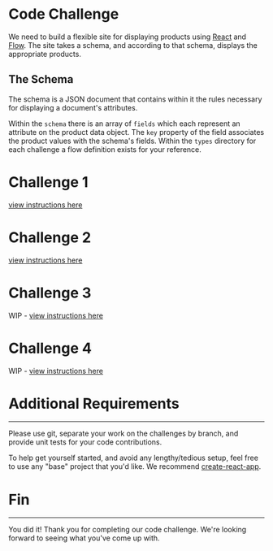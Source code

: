 # Code Challenge

We need to build a flexible site for displaying products using [React](https://reactjs.org/) and [Flow](https://flow.org/). The site takes a schema, and according to that schema, displays the appropriate products. 

## The Schema

The schema is a JSON document that contains within it the rules necessary for displaying a document's attributes.

Within the `schema` there is an array of `fields` which each represent an attribute on the product data object. The `key` property of the field associates the product values with the schema's fields. Within the `types` directory for each challenge a flow definition exists for your reference.

# Challenge 1

[view instructions here](https://github.com/powerchordinc/code-challenge/tree/master/front-end/challenge_1)

# Challenge 2

[view instructions here](https://github.com/powerchordinc/code-challenge/tree/master/front-end/challenge_2)

# Challenge 3

WIP - [view instructions here](https://github.com/powerchordinc/code-challenge/tree/master/front-end/challenge_3)

# Challenge 4

WIP - [view instructions here](https://github.com/powerchordinc/code-challenge/tree/master/front-end/challenge_4)

# Additional Requirements
---

Please use git, separate your work on the challenges by branch, and provide unit tests for your code contributions.

To help get yourself started, and avoid any lengthy/tedious setup, feel free to use any "base" project that you'd like. We recommend [create-react-app](https://github.com/facebook/create-react-app).

# Fin
---

You did it! Thank you for completing our code challenge. We're looking forward to seeing what you've come up with.
